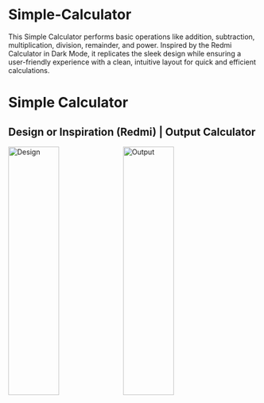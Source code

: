 # Simple-Calculator
This Simple Calculator performs basic operations like addition, subtraction, multiplication, division, remainder, and power. Inspired by the Redmi Calculator in Dark Mode, it replicates the sleek design while ensuring a user-friendly experience with a clean, intuitive layout for quick and efficient calculations.

# Simple Calculator

## Design or Inspiration (Redmi)            |            Output Calculator

<img src="https://i.ibb.co/JmDmx37/d6aa9304-9c0b-49e9-b532-73456188a39e.jpg" alt="Design" width="45%" height="500px"/>                        <img src="https://i.ibb.co/ZmFhV72/Screenshot-2024-08-23-144301-removebg-preview.png" alt="Output" width="45%" height="500px"/>
